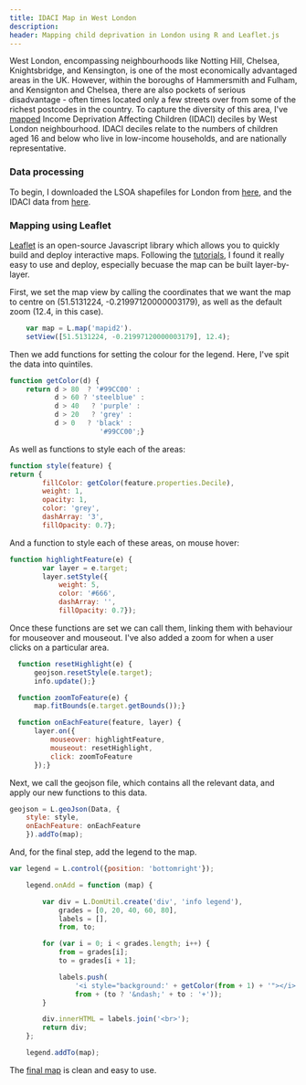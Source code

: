 ```yaml
---
title: IDACI Map in West London
description: 
header: Mapping child deprivation in London using R and Leaflet.js
---
```


West London, encompassing neighbourhoods like Notting Hill, Chelsea, Knightsbridge, and Kensington, is one of the most economically advantaged areas in the UK. However, within the boroughs of Hammersmith and Fulham, and Kensignton and Chelsea, there are also pockets of serious disadvantage - often times located only a few streets over from some of the richest postcodes in the country. To capture the diversity of this area, I've [mapped](http://bl.ocks.org/bsuthersan/cebdec7bcd4ecc606bcd849ff0f31b24) Income Deprivation Affecting Children (IDACI) deciles by West London neighbourhood. IDACI deciles relate to the numbers of children aged 16 and below who live in low-income households, and are nationally representative.

### Data processing

To begin, I downloaded the LSOA shapefiles for London from [here](https://data.london.gov.uk/dataset/statistical-gis-boundary-files-london), and the IDACI data from [here](http://imd-by-postcode.opendatacommunities.org/). 



### Mapping using Leaflet

[Leaflet](https://leafletjs.com/) is an open-source Javascript library which allows you to quickly build and deploy interactive maps. Following the [tutorials](https://leafletjs.com/examples.html), I found it really easy to use and deploy, especially becuase the map can be built layer-by-layer. 

First, we set the map view by calling the coordinates that we want the map to centre on (51.5131224, -0.21997120000003179), as well as the default zoom (12.4, in this case).

```javascript
    var map = L.map('mapid2').
    setView([51.5131224, -0.21997120000003179], 12.4);
```
Then we add functions for setting the colour for the legend. Here, I've spit the data into quintiles. 

```javascript
function getColor(d) {
    return d > 80  ? '#99CC00' :
           d > 60 ? 'steelblue' :
           d > 40   ? 'purple' :
           d > 20   ? 'grey' :
           d > 0   ? 'black' :
                      '#99CC00';}
```
As well as functions to style each of the areas:

```javascript
function style(feature) {
return {
        fillColor: getColor(feature.properties.Decile),
        weight: 1,
        opacity: 1,
        color: 'grey',
        dashArray: '3',
        fillOpacity: 0.7};
```

And a function to style each of these areas, on mouse hover:


```javascript
function highlightFeature(e) {
		var layer = e.target;
		layer.setStyle({
			weight: 5,
			color: '#666',
			dashArray: '',
			fillOpacity: 0.7});
  ```
  
Once these functions are set we can call them, linking them with behaviour for mouseover and mouseout. I've also added a zoom for when a user clicks on a particular area.
  
  ```javascript
  	function resetHighlight(e) {
		geojson.resetStyle(e.target);
		info.update();}

	function zoomToFeature(e) {
		map.fitBounds(e.target.getBounds());}

	function onEachFeature(feature, layer) {
		layer.on({
			mouseover: highlightFeature,
			mouseout: resetHighlight,
			click: zoomToFeature
		});}
  ```

Next, we call the geojson file, which contains all the relevant data, and apply our new functions to this data.

```javascript
geojson = L.geoJson(Data, {
	style: style,
	onEachFeature: onEachFeature
	}).addTo(map);
```

And, for the final step, add the legend to the map.

```javascript
var legend = L.control({position: 'bottomright'});

	legend.onAdd = function (map) {

		var div = L.DomUtil.create('div', 'info legend'),
			grades = [0, 20, 40, 60, 80],
			labels = [],
			from, to;

		for (var i = 0; i < grades.length; i++) {
			from = grades[i];
			to = grades[i + 1];

			labels.push(
				'<i style="background:' + getColor(from + 1) + '"></i> ' +
				from + (to ? '&ndash;' + to : '+'));
		}

		div.innerHTML = labels.join('<br>');
		return div;
	};

	legend.addTo(map);
```
The [final map](http://bl.ocks.org/bsuthersan/cebdec7bcd4ecc606bcd849ff0f31b24) is clean and easy to use.

